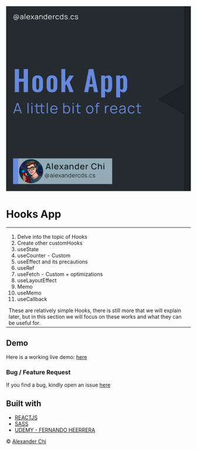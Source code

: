 # ![hooks-app](https://raw.githubusercontent.com/alexandercds/hooks-app/master/src/assets/images/preview.jpg)
# Hooks App
<table>
<tr>
<td>
    <ol>
        <li>Delve into the topic of Hooks</li>
        <li>Create other customHooks</li>
        <li>useState</li>
        <li>useCounter - Custom</li>
        <li>useEffect and its precautions</li>
        <li>useRef</li>
        <li>useFetch - Custom + optimizations</li>
        <li>useLayoutEffect</li>
        <li>Memo</li>
        <li>useMemo</li>
        <li>useCallback</li>
    </ol>
    These are relatively simple Hooks, there is still more that we will explain later, but in this section we will focus on these works and what they can be useful for.
</td>
</tr>
</table>


## Demo
Here is a working live demo: [here](https://alexandercds.github.io/hooks-app/)

### Bug / Feature Request

If you find a bug, kindly open an issue [here](https://github.com/alexandercds/hooks-app/issues/new)

## Built with 

- [REACTJS](https://reactjs.org/)
- [SASS](https://sass-lang.com/)
- [UDEMY - FERNANDO HEERRERA](https://www.udemy.com/share/103dsU3@1VibW3SX5xCqsnBtpq0hV8vo7qnwEgbukK8Lne7R1hqwdRfJss2s0-d2qcKytssg/)


© [Alexander Chi ](https://alexandercd.dev/)
